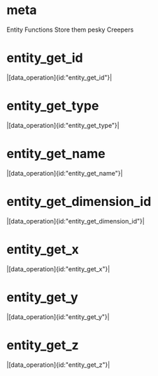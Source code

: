 # meta

Entity Functions
Store them pesky Creepers

# entity_get_id

|[data_operation]{id:"entity_get_id"}|

# entity_get_type

|[data_operation]{id:"entity_get_type"}|

# entity_get_name

|[data_operation]{id:"entity_get_name"}|

# entity_get_dimension_id

|[data_operation]{id:"entity_get_dimension_id"}|

# entity_get_x

|[data_operation]{id:"entity_get_x"}|

# entity_get_y

|[data_operation]{id:"entity_get_y"}|

# entity_get_z

|[data_operation]{id:"entity_get_z"}|